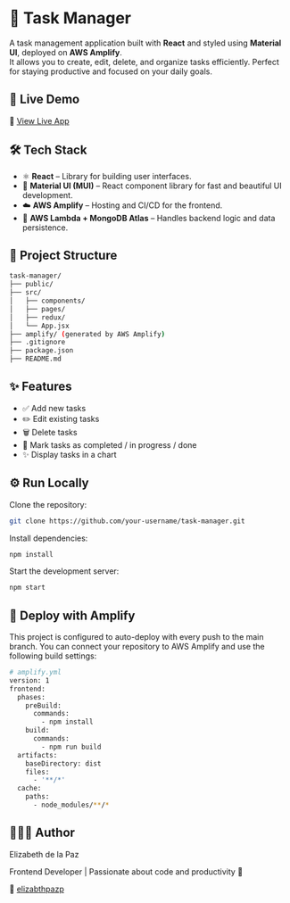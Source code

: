# 📝 Task Manager

A task management application built with **React** and styled using **Material UI**, deployed on **AWS Amplify**.  
It allows you to create, edit, delete, and organize tasks efficiently. Perfect for staying productive and focused on your daily goals.

## 🚀 Live Demo

🔗 [View Live App](https://dev.d2c5zqiv6i5agj.amplifyapp.com/) 

## 🛠️ Tech Stack

- ⚛️ **React** – Library for building user interfaces.
- 🎨 **Material UI (MUI)** – React component library for fast and beautiful UI development.
- ☁️ **AWS Amplify** – Hosting and CI/CD for the frontend.
- 🧠 **AWS Lambda + MongoDB Atlas** – Handles backend logic and data persistence.


## 📂 Project Structure

```bash
task-manager/
├── public/
├── src/
│   ├── components/
│   ├── pages/
│   ├── redux/ 
│   └── App.jsx
├── amplify/ (generated by AWS Amplify)
├── .gitignore
├── package.json
├── README.md
```

## ✨ Features

- ✅ Add new tasks
- ✏️ Edit existing tasks
- 🗑️ Delete tasks
- 📌 Mark tasks as completed / in progress / done 
- ✨ Display tasks in a chart
  
## ⚙️ Run Locally

Clone the repository:

```bash
git clone https://github.com/your-username/task-manager.git
```

Install dependencies:

```bash 
npm install
```

Start the development server:

```bash
npm start
```

## 🚀 Deploy with Amplify

This project is configured to auto-deploy with every push to the main branch.
You can connect your repository to AWS Amplify and use the following build settings:

```bash
# amplify.yml
version: 1
frontend:
  phases:
    preBuild:
      commands:
        - npm install
    build:
      commands:
        - npm run build
  artifacts:
    baseDirectory: dist
    files:
      - '**/*'
  cache:
    paths:
      - node_modules/**/*
```

## 👩🏻‍💻 Author

Elizabeth de la Paz

Frontend Developer | Passionate about code and productivity 🚀

💜 [elizabthpazp](https://github.com/elizabthpazp)
